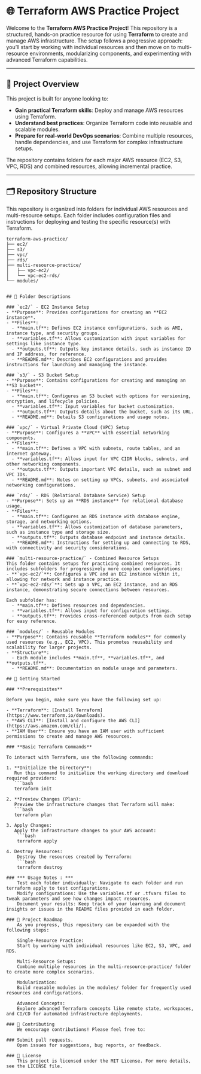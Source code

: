 # 🌐 Terraform AWS Practice Project

Welcome to the **Terraform AWS Practice Project**! This repository is a structured, hands-on practice resource for using **Terraform** to create and manage AWS infrastructure. The setup follows a progressive approach: you’ll start by working with individual resources and then move on to multi-resource environments, modularizing components, and experimenting with advanced Terraform capabilities.

---

## 📌 Project Overview

This project is built for anyone looking to:
- **Gain practical Terraform skills**: Deploy and manage AWS resources using Terraform.
- **Understand best practices**: Organize Terraform code into reusable and scalable modules.
- **Prepare for real-world DevOps scenarios**: Combine multiple resources, handle dependencies, and use Terraform for complex infrastructure setups.

The repository contains folders for each major AWS resource (EC2, S3, VPC, RDS) and combined resources, allowing incremental practice.

---

## 🗂 Repository Structure

This repository is organized into folders for individual AWS resources and multi-resource setups. Each folder includes configuration files and instructions for deploying and testing the specific resource(s) with Terraform.

```plaintext
terraform-aws-practice/
├── ec2/
├── s3/
├── vpc/
├── rds/
├── multi-resource-practice/
│   ├── vpc-ec2/
│   └── vpc-ec2-rds/
└── modules/


## 📂 Folder Descriptions

### `ec2/` - EC2 Instance Setup
- **Purpose**: Provides configurations for creating an **EC2 instance**.
- **Files**:
  - **main.tf**: Defines EC2 instance configurations, such as AMI, instance type, and security groups.
  - **variables.tf**: Allows customization with input variables for settings like instance type.
  - **outputs.tf**: Outputs key instance details, such as instance ID and IP address, for reference.
  - **README.md**: Describes EC2 configurations and provides instructions for launching and managing the instance.

### `s3/` - S3 Bucket Setup
- **Purpose**: Contains configurations for creating and managing an **S3 bucket**.
- **Files**:
  - **main.tf**: Configures an S3 bucket with options for versioning, encryption, and lifecycle policies.
  - **variables.tf**: Input variables for bucket customization.
  - **outputs.tf**: Outputs details about the bucket, such as its URL.
  - **README.md**: Details S3 configurations and usage notes.

### `vpc/` - Virtual Private Cloud (VPC) Setup
- **Purpose**: Configures a **VPC** with essential networking components.
- **Files**:
  - **main.tf**: Defines a VPC with subnets, route tables, and an internet gateway.
  - **variables.tf**: Allows input for VPC CIDR blocks, subnets, and other networking components.
  - **outputs.tf**: Outputs important VPC details, such as subnet and VPC IDs.
  - **README.md**: Notes on setting up VPCs, subnets, and associated networking configurations.

### `rds/` - RDS (Relational Database Service) Setup
- **Purpose**: Sets up an **RDS instance** for relational database usage.
- **Files**:
  - **main.tf**: Configures an RDS instance with database engine, storage, and networking options.
  - **variables.tf**: Allows customization of database parameters, such as instance type and storage size.
  - **outputs.tf**: Outputs database endpoint and instance details.
  - **README.md**: Instructions for setting up and connecting to RDS, with connectivity and security considerations.

### `multi-resource-practice/` - Combined Resource Setups
This folder contains setups for practicing combined resources. It includes subfolders for progressively more complex configurations:
- **`vpc-ec2/`**: Configures a VPC and an EC2 instance within it, allowing for network and instance practice.
- **`vpc-ec2-rds/`**: Sets up a VPC, an EC2 instance, and an RDS instance, demonstrating secure connections between resources.

Each subfolder has:
  - **main.tf**: Defines resources and dependencies.
  - **variables.tf**: Allows input for configuration settings.
  - **outputs.tf**: Provides cross-referenced outputs from each setup for easy reference.

### `modules/` - Reusable Modules
- **Purpose**: Contains reusable **Terraform modules** for commonly used resources (e.g., EC2, VPC). This promotes reusability and scalability for larger projects.
- **Structure**:
  - Each module includes **main.tf**, **variables.tf**, and **outputs.tf**.
  - **README.md**: Documentation on module usage and parameters.

## 🚀 Getting Started

### **Prerequisites**

Before you begin, make sure you have the following set up:

- **Terraform**: [Install Terraform](https://www.terraform.io/downloads).
- **AWS CLI**: [Install and configure the AWS CLI](https://aws.amazon.com/cli/).
- **IAM User**: Ensure you have an IAM user with sufficient permissions to create and manage AWS resources.

### **Basic Terraform Commands**

To interact with Terraform, use the following commands:

1. **Initialize the Directory**:  
   Run this command to initialize the working directory and download required providers:
   ```bash
   terraform init

2. **Preview Changes (Plan):
   Preview the infrastructure changes that Terraform will make:
   ```bash
   terraform plan

3. Apply Changes:
   Apply the infrastructure changes to your AWS account:
    ```bash
    terraform apply

4. Destroy Resources:
    Destroy the resources created by Terraform:
    ```bash
    terraform destroy

### *** Usage Notes : ***
    Test each folder individually: Navigate to each folder and run terraform apply to test configurations.
    Modify configurations: Use the variables.tf or .tfvars files to tweak parameters and see how changes impact resources.
    Document your results: Keep track of your learning and document insights or issues in the README files provided in each folder.

### 📅 Project Roadmap
    As you progress, this repository can be expanded with the following steps:

    Single-Resource Practice:
    Start by working with individual resources like EC2, S3, VPC, and RDS.

    Multi-Resource Setups:
    Combine multiple resources in the multi-resource-practice/ folder to create more complex scenarios.

    Modularization:
    Build reusable modules in the modules/ folder for frequently used resources and configurations.

    Advanced Concepts:
    Explore advanced Terraform concepts like remote state, workspaces, and CI/CD for automated infrastructure deployments.

### 🤝 Contributing
    We encourage contributions! Please feel free to:

### Submit pull requests.
    Open issues for suggestions, bug reports, or feedback.

### 📄 License
    This project is licensed under the MIT License. For more details, see the LICENSE file.
